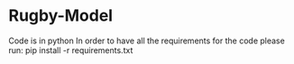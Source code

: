 # Rugby-Model
Code is in python
In order to have all the requirements for the code please run: 
pip install -r requirements.txt
